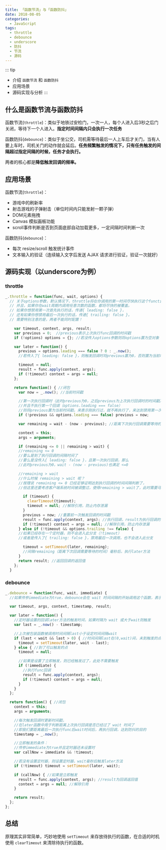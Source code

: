```yaml
---
title: 「函数节流」与「函数防抖」
date: 2018-08-05
categories:
  - JavaScript
tags:
  - throttle
  - debounce
  - underscore
  - 防抖
  - 节流
  - 源码
---
```


::: tip
- 介绍 `函数节流` 和 `函数防抖`
- 应用场景
- 源码实现与分析
:::

<!-- more -->

## 什么是函数节流与函数防抖

函数节流(`throttle`)：类似于地铁过安检门，一次一人，每个人进入后3秒之后门关闭，等待下一个人进入。**指定时间间隔内只会执行一次任务**

函数防抖(`debounce`)：类似于坐公交，司机需等待最后一人上车后才关门，当有人要上车时，司机关门的动作就会延后。**任务频繁触发的情况下，只有任务触发的间隔超过指定间隔的时候，任务才会执行。**

两者的核心都是**降低触发回调的频率。**

## 应用场景

函数节流(`throttle`)：

- 游戏中的刷新率
- 射击游戏的子弹射击（单位时间内只能发射一颗子弹）
- DOM元素拖拽
- Canvas 模拟画板功能
- scroll事件判断是否到页面底部自动加载更多，一定间隔时间判断一次

函数防抖(`debounce`)：

- 每次 resize/scroll 触发统计事件
- 文本输入的验证（连续输入文字后发送 AJAX 请求进行验证，验证一次就好）

## 源码实现（以underscore为例）

### throttle

```js
_.throttle = function(func, wait, options) {
  // 关于options参数，默认情况下，throttle将在你调用的第一时间尽快执行这个function，
  // 并且，如果你在wait周期内调用任意次数的函数，都将尽快的被覆盖。
  // 如果你想禁用第一次首先执行的话，传递{ leading: false }，
  // 还有如果你想禁用最后一次执行的话，传递{ trailing: false }。
  // 需要特别注意的是，两者不能同时配置！

    var timeout, context, args, result;
    var previous = 0;  //previous表示上次执行func回调的时间戳
    if (!options) options = {}; //若没传入options参数则将options置为空对象

    var later = function() {
      previous = options.leading === false ? 0 : _.now();
      //若传入了{ leading: false }，则触发回调时将previous置为0，否则置为当前时间戳

      timeout = null;
      result = func.apply(context, args);
      if (!timeout) context = args = null;
    };

    return function() { //闭包
      var now = _.now(); //当前时间戳

      //第一次执行回调时（此时previous为0，之后previous为上次执行回调时的时间戳）
      //并且不执行第一个回调（options.leading === false）
      //则将previous置为当前时间戳，来表示刚执行过，就不再执行了，来达到禁用第一次执行回调的目的。
      if (!previous && options.leading === false) previous = now;

      var remaining = wait - (now - previous); //距离下次执行回调需要等待的时间

      context = this;
      args = arguments;

      if (remaining <= 0 || remaining > wait) {
      //remaining <= 0
      //要么是到了执行回调的间隔时间了
      //要么是没传入{ leading: false }，且第一次执行回调，那么
      //此时previous为0，wait - (now - previous)也满足 <=0

      //remaining > wait
      //什么时候 remaining > wait 呢？
      //按理说 remaining <= 0 已经足够证明达到执行回调的时间间隔判断了，
      //但这里还要考虑客户端系统时间被调整过，使得remaining > wait了，此时需要马上执行回调

        if (timeout) {
          clearTimeout(timeout);
          timeout = null; //解除引用，防止内存泄漏
        }
        previous = now; //重置前一次触发回调的时间戳
        result = func.apply(context, args); //执行回调，result为执行回调的返回值
        if (!timeout) context = args = null; //解除引用，防止内存泄漏
      } else if (!timeout && options.trailing !== false) {
      //如果已经存在一个定时器，则不会进入此分支（!timeout）
      //或者是传入了{ trailing: false }，禁用最后一次调用，也不会进入此分支

        timeout = setTimeout(later, remaining);
        //间隔remaining（距离下次回调需要等待的时间）毫秒后，执行later方法
      }
      return result; //返回回调的返回值
    };
  }

```

### debounce

```js
_.debounce = function(func, wait, immediate) {
  //如果传参immediate为true，debounce会在 wait 时间间隔的开始调用这个函数，表示立即调用

  var timeout, args, context, timestamp, result;

  var later = function() {
    //定时器设置的回调later方法的触发时间，如果时隔为 wait 或大于wait则触发
    var last = _.now() - timestamp;

    //上次被包装函数被调用时间间隔last小于设定时间间隔wait
    if (last < wait && last > 0) { //时间间隔last在(0,wait)间，未到触发的点，则继续设置定时器
      timeout = setTimeout(later, wait - last);
    } else { //到了可以触发的点
      timeout = null;

      //如果是设置了立即触发，则已经触发过了，此处不需要触发
      if (!immediate) {
	    //执行func回调
        result = func.apply(context, args);
        if (!timeout) context = args = null;
      }
    }
  };

  return function() { //闭包
    context = this;
    args = arguments;

    //每次触发回调时更新时间戳，
    //在later函数中用于判断距离上次执行回调是否已经过了 wait 时间了
    //即我们要距离最后一次执行func后wait时间后，再执行回调，达到防抖的目的
    timestamp = _.now();

    //立即触发的条件：
    //传参immediate为true并且定时器还未设置时
    var callNow = immediate && !timeout;

    //若没有设置定时器，则设置定时器，wait毫秒后触发later方法
    if (!timeout) timeout = setTimeout(later, wait);

    if (callNow) { //如果是立即触发
      result = func.apply(context, args); //result为回调返回值
      context = args = null; //解除引用
    }

    return result;
  };
};
```

## 总结

原理其实非常简单，巧妙地使用 `setTimeout` 来存放待执行的函数，在合适的时机使用 `clearTimeout` 来清除待执行的函数。
